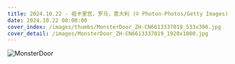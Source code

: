 ```yaml
---
title: 2024.10.22 - 祖卡里宫，罗马，意大利 (© Photon-Photos/Getty Images)
date: 2024.10.22 00:00:00
cover_index: /images/thumbs/MonsterDoor_ZH-CN6613337019_533x300.jpg
cover_detail: /images/MonsterDoor_ZH-CN6613337019_1920x1080.jpg
---
```


![MonsterDoor](/images/MonsterDoor_ZH-CN6613337019_1920x1080.jpg)
